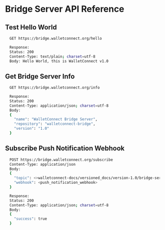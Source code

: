 # Bridge Server API Reference

## Test Hello World

```bash
  GET https://bridge.walletconnect.org/hello

  Response:
  Status: 200
  Content-Type: text/plain; charset=utf-8
  Body: Hello World, this is WalletConnect v1.0
```

## Get Bridge Server Info

```bash
  GET https://bridge.walletconnect.org/info

  Response:
  Status: 200
  Content-Type: application/json; charset=utf-8
  Body:
  {
    "name": "WalletConnect Bridge Server",
    "repository": "walletconnect-bridge",
    "version": "1.0"
  }
```

## Subscribe Push Notification Webhook

```bash
  POST https://bridge.walletconnect.org/subscribe
  Content-Type: application/json
  Body:
  {
    "topic": <>walletconnect-docs/versioned_docs/version-1.0/bridge-server.md
    "webhook": <push_notification_webhook>
  }

  Response:
  Status: 200
  Content-Type: application/json; charset=utf-8
  Body:
  {
    "success": true
  }
```

